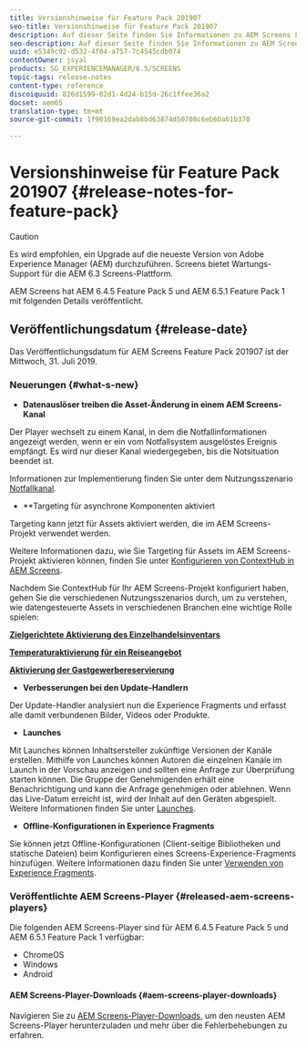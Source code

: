 ```yaml
---
title: Versionshinweise für Feature Pack 201907
seo-title: Versionshinweise für Feature Pack 201907
description: Auf dieser Seite finden Sie Informationen zu AEM Screens Feature Pack 201907, das am Mittwoch, 31. Juli 2019 veröffentlicht wurde.
seo-description: Auf dieser Seite finden Sie Informationen zu AEM Screens Feature Pack 201907, das am Mittwoch, 31. Juli 2019 veröffentlicht wurde.
uuid: e5349c92-d532-4f04-a757-7c4545cdb074
contentOwner: jsyal
products: SG_EXPERIENCEMANAGER/6.5/SCREENS
topic-tags: release-notes
content-type: reference
discoiquuid: 826d1599-02d1-4d24-b15d-26c1ffee36a2
docset: aem65
translation-type: tm+mt
source-git-commit: 1f90169ea2dab8bd63874d50708c6eb6ba61b370

---
```



# Versionshinweise für Feature Pack 201907 {#release-notes-for-feature-pack}

>[!CAUTION]
>
>Es wird empfohlen, ein Upgrade auf die neueste Version von Adobe Experience Manager (AEM) durchzuführen. Screens bietet Wartungs-Support für die AEM 6.3 Screens-Plattform.

AEM Screens hat AEM 6.4.5 Feature Pack 5 und AEM 6.5.1 Feature Pack 1 mit folgenden Details veröffentlicht.

## Veröffentlichungsdatum {#release-date}

Das Veröffentlichungsdatum für AEM Screens Feature Pack 201907 ist der Mittwoch, 31. Juli 2019.

### Neuerungen {#what-s-new}

* **Datenauslöser treiben die Asset-Änderung in einem AEM Screens-Kanal**

Der Player wechselt zu einem Kanal, in dem die Notfallinformationen angezeigt werden, wenn er ein vom Notfallsystem ausgelöstes Ereignis empfängt. Es wird nur dieser Kanal wiedergegeben, bis die Notsituation beendet ist.

Informationen zur Implementierung finden Sie unter dem Nutzungsszenario [Notfallkanal](emergency-channel.md).

* **Targeting für asynchrone Komponenten aktiviert

Targeting kann jetzt für Assets aktiviert werden, die im AEM Screens-Projekt verwendet werden.

Weitere Informationen dazu, wie Sie Targeting für Assets im AEM Screens-Projekt aktivieren können, finden Sie unter [Konfigurieren von ContextHub in AEM Screens](configuring-context-hub.md).

Nachdem Sie ContextHub für Ihr AEM Screens-Projekt konfiguriert haben, gehen Sie die verschiedenen Nutzungsszenarios durch, um zu verstehen, wie datengesteuerte Assets in verschiedenen Branchen eine wichtige Rolle spielen:

**[Zielgerichtete Aktivierung des Einzelhandelsinventars](retail-inventory-activation.md)**

**[Temperaturaktivierung für ein Reiseangebot](local-temperature-activation.md)**

**[Aktivierung der Gastgewerbereservierung](hospitality-reservation-activation.md)**

* **Verbesserungen bei den Update-Handlern**

Der Update-Handler analysiert nun die Experience Fragments und erfasst alle damit verbundenen Bilder, Videos oder Produkte.

* **Launches**

Mit Launches können Inhaltsersteller zukünftige Versionen der Kanäle erstellen. Mithilfe von Launches können Autoren die einzelnen Kanäle im Launch in der Vorschau anzeigen und sollten eine Anfrage zur Überprüfung starten können. Die Gruppe der Genehmigenden erhält eine Benachrichtigung und kann die Anfrage genehmigen oder ablehnen. Wenn das Live-Datum erreicht ist, wird der Inhalt auf den Geräten abgespielt.
Weitere Informationen finden Sie unter [Launches](launches.md).

* **Offline-Konfigurationen in Experience Fragments**

Sie können jetzt Offline-Konfigurationen (Client-seitige Bibliotheken und statische Dateien) beim Konfigurieren eines Screens-Experience-Fragments hinzufügen. Weitere Informationen dazu finden Sie unter [Verwenden von Experience Fragments](experience-fragments-in-screens.md).

### Veröffentlichte AEM Screens-Player {#released-aem-screens-players}

Die folgenden AEM Screens-Player sind für AEM 6.4.5 Feature Pack 5 und AEM 6.5.1 Feature Pack 1 verfügbar:

* ChromeOS
* Windows
* Android

#### AEM Screens-Player-Downloads {#aem-screens-player-downloads}

Navigieren Sie zu [AEM Screens-Player-Downloads](https://download.macromedia.com/screens/), um den neusten AEM Screens-Player herunterzuladen und mehr über die Fehlerbehebungen zu erfahren.
